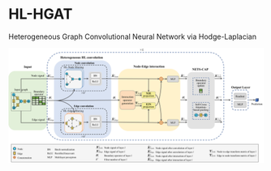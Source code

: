 # HL-HGAT
Heterogeneous Graph Convolutional Neural Network via Hodge-Laplacian

<picture>
<!--  <source media="(prefers-color-scheme: dark)" srcset="YOUR-DARKMODE-IMAGE"> -->
<!--  <source media="(prefers-color-scheme: light)" srcset="YOUR-LIGHTMODE-IMAGE"> -->
 <img alt="YOUR-ALT-TEXT" src="architecture.png">
</picture>
